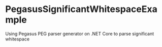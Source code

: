 # PegasusSignificantWhitespaceExample
Using Pegasus PEG parser generator on .NET Core to parse significant whitespace
